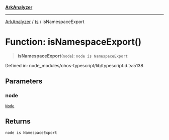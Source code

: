 [**ArkAnalyzer**](../../../../README.md)

***

[ArkAnalyzer](../../../../globals.md) / [ts](../README.md) / isNamespaceExport

# Function: isNamespaceExport()

> **isNamespaceExport**(`node`): `node is NamespaceExport`

Defined in: node\_modules/ohos-typescript/lib/typescript.d.ts:5138

## Parameters

### node

[`Node`](../interfaces/Node.md)

## Returns

`node is NamespaceExport`
